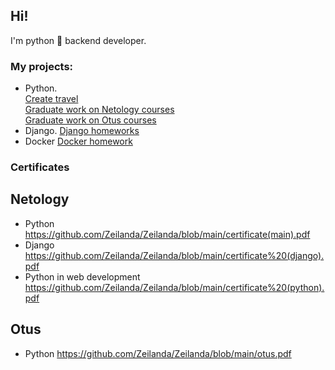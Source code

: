 ## Hi!

I'm python :snake: backend developer.

### My projects: 

- Python.<br>
[Create travel](https://github.com/zrishat/intensive-otus-22-05)<br>
[Graduate work on Netology courses](https://github.com/Zeilanda/python-final-diplom)<br>
[Graduate work on Otus courses](https://github.com/Zeilanda/Blog-Travel)<br>
- Django. [Django homeworks](https://github.com/Zeilanda/django_first_project)<br>
- Docker [Docker homework](https://github.com/Zeilanda/netology_docker_for_nginx)

### Certificates
## Netology
- Python https://github.com/Zeilanda/Zeilanda/blob/main/certificate(main).pdf
- Django https://github.com/Zeilanda/Zeilanda/blob/main/certificate%20(django).pdf
- Python in web development https://github.com/Zeilanda/Zeilanda/blob/main/certificate%20(python).pdf
## Otus
- Python https://github.com/Zeilanda/Zeilanda/blob/main/otus.pdf

<!--
**Zeilanda/Zeilanda** is a ✨ _special_ ✨ repository because its `README.md` (this file) appears on your GitHub profile.

Here are some ideas to get you started:

- 🔭 I’m currently working on ...
- 🌱 I’m currently learning ...
- 👯 I’m looking to collaborate on ...
- 🤔 I’m looking for help with ...
- 💬 Ask me about ...
- 📫 How to reach me: ...
- 😄 Pronouns: ...
- ⚡ Fun fact: ...
-->
